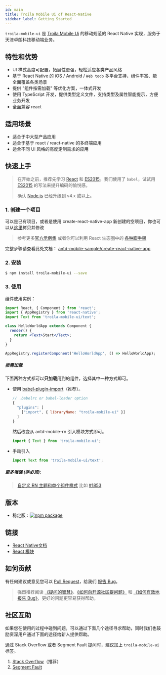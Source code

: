 ```yaml
---
id: main
title: Troila Mobile Ui of React-Native
sidebar_label: Getting Started
---
```


`troila-mobile-ui` 是 [Troila Mobile Ui](https://docusaurus.io) 的移动规范的 React Native 实现，服务于天津卓朗科技移动端业务。

## 特性和优势

- UI 样式高度可配置，拓展性更强，轻松适应各类产品风格
- 基于 React Native 的 iOS / Android / `Web todo` 多平台支持，组件丰富、能全面覆盖各类场景 
- 提供 "组件按需加载" 等优化方案，一体式开发
- 使用 TypeScript 开发，提供类型定义文件，支持类型及属性智能提示，方便业务开发
- 全面兼容 react

## 适用场景

- 适合于中大型产品应用
- 适合于基于 react / react-native 的多终端应用
- 适合不同 UI 风格的高度定制需求的应用


## 快速上手

> 在开始之前，推荐先学习 [React](http://facebook.github.io/react/) 和 [ES2015](http://babeljs.io/docs/learn-es2015/)。我们使用了 `babel`，试试用 [ES2015](http://babeljs.io/blog/2015/06/07/react-on-es6-plus) 的写法来提升编码的愉悦感。
>
> 确认 [Node.js](https://nodejs.org/en/) 已经升级到 v4.x 或以上。

### 1. 创建一个项目

可以是已有项目，或者是使用 create-react-native-app 新创建的空项目，你也可以从[这里](https://facebook.github.io/react-native/docs/getting-started)拷贝并修改

> 参考更多[官方示例集](https://facebook.github.io/react-native/docs/getting-started)
> 或者你可以利用 React 生态圈中的 [各种脚手架](https://github.com/enaqx/awesome-react#boilerplates)

完整步骤请查看此处文档： [antd-mobile-sample/create-react-native-app](https://github.com/troila-mobile/troila-mobile-ui/blob/master/docs/create-react-native-app.md)

### 2. 安装

```bash
$ npm install troila-mobile-ui --save
```

### 3. 使用

组件使用实例：

```jsx
import React, { Component } from 'react';
import { AppRegistry } from 'react-native';
import Text from 'troila-mobile-ui/text';

class HelloWorldApp extends Component {
  render() {
    return <Text>Start</Text>;
  }
}

AppRegistry.registerComponent('HelloWorldApp', () => HelloWorldApp);
```

##### 按需加载

下面两种方式都可以**只加载**用到的组件，选择其中一种方式即可。

- 使用 [babel-plugin-import](https://github.com/ant-design/babel-plugin-import)（推荐）。

   ```js
   // .babelrc or babel-loader option
   {
     "plugins": [
       ["import", { libraryName: "troila-mobile-ui" }]
     ]
   }
   ```

   然后改变从 antd-mobile-rn 引入模块方式即可。

   ```jsx
   import { Text } from 'troila-mobile-ui';
   ```


- 手动引入

   ```jsx
   import Text from 'troila-mobile-ui/text';
   ```

##### 更多增强 (非必须):

> [自定义 RN 主题和单个组件样式](https://github.com/ant-design/antd-mobile-samples/tree/master/rn-custom-ui#antd-mobile-with-rn-custom-ui)
> 比如 [#1853](https://github.com/ant-design/ant-design-mobile/issues/1853)

## 版本

- 稳定版：[![npm package](http://img.shields.io/npm/v/troila-mobile-ui.svg?style=flat-square)](http://npmjs.com/package/troila-mobile-ui)

## 链接

- [React Native文档](https://facebook.github.io/react-native/)
- [React 模块](http://github.com/react-component)

## 如何贡献

有任何建议或意见您可以 [Pull Request](https://github.com/troila-mobile/troila-mobile-ui/pulls)，给我们 [报告 Bug](https://github.com/troila-mobile/troila-mobile-ui/issues/new)。

> 强烈推荐阅读 [《提问的智慧》](https://github.com/ryanhanwu/How-To-Ask-Questions-The-Smart-Way)、[《如何向开源社区提问题》](https://github.com/seajs/seajs/issues/545) 和 [《如何有效地报告 Bug》](http://www.chiark.greenend.org.uk/%7Esgtatham/bugs-cn.html)，更好的问题更容易获得帮助。

## 社区互助

如果您在使用的过程中碰到问题，可以通过下面几个途径寻求帮助，同时我们也鼓励资深用户通过下面的途径给新人提供帮助。

通过 Stack Overflow 或者 Segment Fault 提问时，建议加上 `troila-mobile-ui` 标签。

1. [Stack Overflow](http://stackoverflow.com/)（推荐）
2. [Segment Fault](https://segmentfault.com/)
